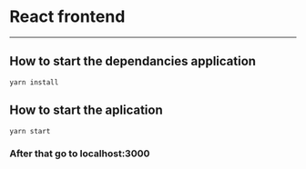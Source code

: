 # React frontend
-------------------------------------------------

## How to start the dependancies application

`yarn install`

## How to start the aplication

`yarn start`

### After that go to localhost:3000
